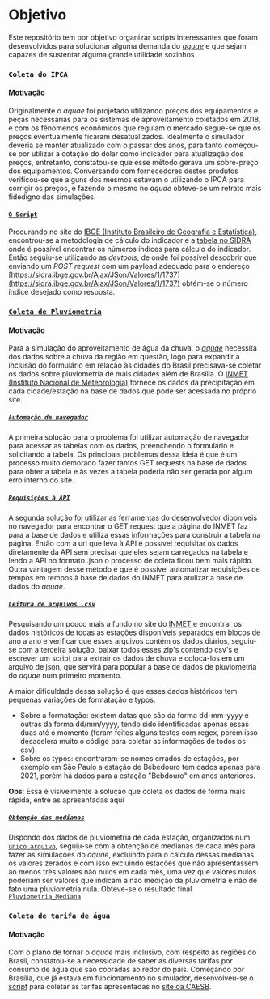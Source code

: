 # Objetivo

Este repositório tem por objetivo organizar scripts interessantes que foram desenvolvidos para solucionar alguma demanda do [<i>aquae</i>](https://github.com/SamuelNoB/Aquae) e que sejam capazes de sustentar alguma grande utilidade sozinhos

### `Coleta do IPCA`

#### Motivação

Originalmente o <i>aquae</i> foi projetado utilizando preços dos equipamentos e peças necessárias para os sistemas de aproveitamento coletados em 2018, e com os fênomenos econômicos que regulam o mercado segue-se que os preços eventualmente ficaram desatualizados. Idealmente o simulador deveria se manter atualizado com o passar dos anos, para tanto começou-se por utilizar a cotação do dólar como indicador para atualização dos preços, entretanto, constatou-se que esse método gerava um sobre-preço dos equipamentos. Conversando com fornecedores destes produtos verificou-se que alguns dos mesmos estavam o utilizando o IPCA para corrigir os preços, e fazendo o mesmo no <i>aquae</i> obteve-se um retrato mais fidedigno das simulações.

#### [`O Script`](Coleta_IPCA)

Procurando no site do [IBGE (Instituto Brasileiro de Geografia e Estatística)](https://www.ibge.gov.br/explica/inflacao.php), encontrou-se a metodologia de cálculo do indicador e a [tabela no SIDRA](https://sidra.ibge.gov.br/tabela/1737) onde é possível encontrar os números índices para cálculo do indicador. Então seguiu-se utilizando as <i>devtools</i>, de onde foi possível descobrir que enviando um <i>POST request</i> com um payload adequado para o endereço [https://sidra.ibge.gov.br/Ajax/JSon/Valores/1/1737](https://sidra.ibge.gov.br/Ajax/JSon/Valores/1/1737) obtém-se o número índice desejado como resposta.

### [`Coleta de Pluviometria`](Coleta_de_pluviometria/)

#### Motivação

Para a simulação do aproveitamento de água da chuva, o [<i>aquae</i>](https://github.com/SamuelNoB/Aquae) necessita dos dados sobre a chuva da região em questão, logo para expandir a inclusão do formulário em relação às cidades do Brasil precisava-se coletar os dados sobre pluviometria de mais cidades além de Brasília. O [INMET (Instituto Nacional de Meteorologia)](https://portal.inmet.gov.br/) fornece os dados da precipitação em cada cidade/estação na base de dados que pode ser acessada no próprio site.

##### [`Automação de navegador`](Coleta_de_pluviometria/Tabela_de_Pluviometria.py)

A primeira solução para o problema foi utilizar automação de navegador para acessar as tabelas com os dados, preenchendo o formulário e solicitando a tabela. Os principais problemas dessa ideia é que é um processo muito demorado fazer tantos GET requests na base de dados para obter a tabela e às vezes a tabela poderia não ser gerada por algum erro interno do site.

##### [`Requisições à API`](Coleta_de_pluviometria/Via_API.py)

A segunda solução foi utilizar as ferramentas do desenvolvedor diponíveis no navegador para encontrar o GET request que a página do INMET faz para a base de dados e utiliza essas informações para construir a tabela na página. Então com a url que leva à API é possível requisitar os dados diretamente da API sem precisar que eles sejam carregados na tabela e lendo a API no formato .json o processo de coleta ficou bem mais rápido. Outra vantagem desse método é que é possível automatizar requisições de tempos em tempos à base de dados do INMET para atulizar a base de dados do <i>aquae</i>.

##### [`Leitura de arquivos .csv`](Coleta_de_pluviometria/CSV_para_Json.py)

Pesquisando um pouco mais a fundo no site do [INMET](https://portal.inmet.gov.br/dadoshistoricos) e encontrar os dados históricos de todas as estações disponíveis separados em blocos de ano a ano e verificar que esses arquivos contém os dados diários, seguiu-se com a terceira solução, baixar todos esses zip's contendo csv's e escrever um script para extrair os dados de chuva e coloca-los em um arquivo de json, que servirá para popular a base de dados de pluviometria do <i>aquae</i> num primeiro momento.

A maior dificuldade dessa solução é que esses dados históricos tem pequenas variações de formatação e typos.

-   Sobre a formatação: existem datas que são da forma dd-mm-yyyy e outras da forma dd/mm/yyyy, tendo sido identificadas apenas essas duas até o momento (foram feitos alguns testes com regex, porém isso desacelera muito o código para coletar as informações de todos os csv).
-   Sobre os typos: encontraram-se nomes errados de estações, por exemplo em São Paulo a estação de Bebedouro tem dados apenas para 2021, porém há dados para a estação "Bebdouro" em anos anteriores.

**Obs**: Essa é visivelmente a solução que coleta os dados de forma mais rápida, entre as apresentadas aqui

##### [`Obtenção das medianas`](Coleta_de_pluviometria/Limpa_Pluviometria.py)

Dispondo dos dados de pluviometria de cada estação, organizados num [`único arquivo`](Coleta_de_pluviometria/Pluviometria_Brasil.json), seguiu-se com a obtenção de medianas de cada mês para fazer as simulações do <i>aquae</i>, excluindo para o cálculo dessas medianas os valores zerados e com isso excluindo estações que não apresentassem ao menos três valores não nulos em cada mês, uma vez que valores nulos poderiam ser valores que indicam a não medição da pluviometria e não de fato uma pluviometria nula. Obteve-se o resultado final [`Pluviometria_Mediana`](Coleta_de_pluviometria/Pluviometria_Mediana.json)

### `Coleta de tarifa de água`

#### Motivação

Com o plano de tornar o <i>aquae</i> mais inclusivo, com respeito às regiões do Brasil, constatou-se a necessidade de saber as diversas tarifas por consumo de água que são cobradas ao redor do país. Começando por Brasília, que já estava em funcionamento no simulador, desenvolveu-se o [script](Tarifa_CAESB.py) para coletar as tarifas apresentadas no [site da CAESB](https://www.caesb.df.gov.br/tarifas-e-precos.html).
